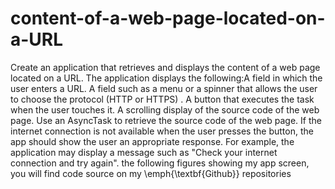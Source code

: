 # content-of-a-web-page-located-on-a-URL
Create an application that retrieves and displays the content of a web page located on a URL. The application displays the following:A field in which the user enters a URL. A field such as a menu or a spinner that allows the user to choose the protocol (HTTP or HTTPS) . A button that executes the task when the user touches it.  A scrolling display of the source code of the web page. Use an AsyncTask to retrieve the source code of the web page. If the internet connection is not available when the user presses the button, the app should show the user an appropriate response. For example, the application may display a message such as "Check your internet connection and try again". the following figures showing my app screen, you will find code source on my \emph{\textbf{Github}} repositories
